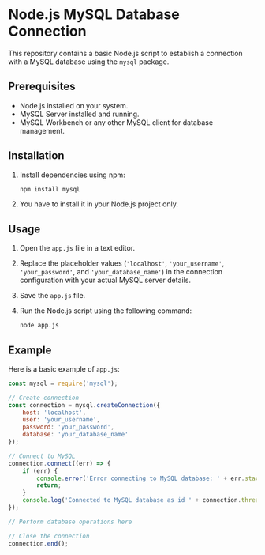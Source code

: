 # Node.js MySQL Database Connection

This repository contains a basic Node.js script to establish a connection with a MySQL database using the `mysql` package.

## Prerequisites

- Node.js installed on your system.
- MySQL Server installed and running.
- MySQL Workbench or any other MySQL client for database management.

## Installation

1. Install dependencies using npm:

    ```bash
    npm install mysql
    ```
2. You have to install it in your Node.js project only.

## Usage

1. Open the `app.js` file in a text editor.

2. Replace the placeholder values (`'localhost'`, `'your_username'`, `'your_password'`, and `'your_database_name'`) in the connection configuration with your actual MySQL server details.

3. Save the `app.js` file.

4. Run the Node.js script using the following command:

    ```bash
    node app.js
    ```

## Example

Here is a basic example of `app.js`:

```javascript
const mysql = require('mysql');

// Create connection
const connection = mysql.createConnection({
    host: 'localhost',
    user: 'your_username',
    password: 'your_password',
    database: 'your_database_name'
});

// Connect to MySQL
connection.connect((err) => {
    if (err) {
        console.error('Error connecting to MySQL database: ' + err.stack);
        return;
    }
    console.log('Connected to MySQL database as id ' + connection.threadId);
});

// Perform database operations here

// Close the connection
connection.end();

